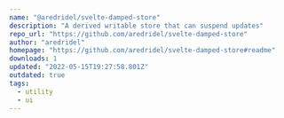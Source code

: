 ```yaml
---
name: "@aredridel/svelte-damped-store"
description: "A derived writable store that can suspend updates"
repo_url: "https://github.com/aredridel/svelte-damped-store"
author: "aredridel"
homepage: "https://github.com/aredridel/svelte-damped-store#readme"
downloads: 1
updated: "2022-05-15T19:27:58.801Z"
outdated: true
tags: 
  - utility
  - ui
---
```

